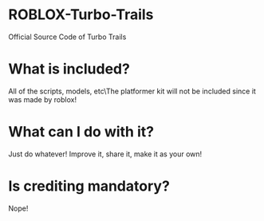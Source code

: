 # ROBLOX-Turbo-Trails
Official Source Code of Turbo Trails
# What is included?
  All of the scripts, models, etc\The platformer kit will not be included since it was made by roblox!
# What can I do with it?
  Just do whatever! Improve it, share it, make it as your own!
# Is crediting mandatory?
  Nope!
